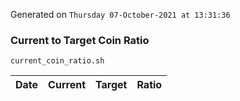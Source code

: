 Generated on `Thursday 07-October-2021 at 13:31:36`

### Current to Target Coin Ratio
`current_coin_ratio.sh`

Date|Current|Target|Ratio
---|---|---|---
